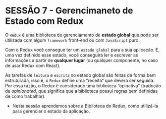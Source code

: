 # SESSÃO 7 - Gerencimaneto de Estado com Redux

O `Redux` é uma biblioteca de gerenciamento de **estado global** que pode ser utilizada com algum `framework` front-end ou com `JavaScript` puro.

Com o Redux você consegue ter um `estado global` para a sua aplicação. E, uma vez definido esse estado, você conseguirá ler e escrever as informações a partir de **qualquer lugar** (ou qualquer componente, no caso de usar Redux com React).

As tarefas de `leitura` e `escrita` no estado global são feitas de forma bem estruturada, isso é, o `Redux` define uma “receita” que deverá ser seguida. Por essa razão, o Redux é considerado uma biblioteca “opinativa” (tradução de *opinionated*, que significa que a biblioteca possui regras bem definidas de como trabalhar).

* Nesta sessão aprendemos sobre a Biblioteca do Redux, como utilizá-la para gerenciar o estado da aplicação.